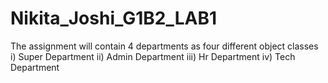 # Nikita_Joshi_G1B2_LAB1
The assignment will contain 4 departments as four different object classes i) Super Department ii) Admin Department iii) Hr Department iv) Tech Department
